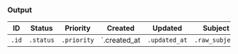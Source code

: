 ### Output

| ID    | Status         | Priority    | Created        | Updated       | Subject        |
| ----- | -------------- | ----------- | ---------------| ------------- | -------------- |
| `.id` | `.status`      | `.priority` | `.created_at   | `.updated_at` | `.raw_subject` | `.tickets` |
